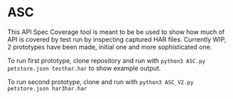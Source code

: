 # ASC
This API Spec Coverage tool is meant to be be used to show how much of API is covered by test run by inspecting captured HAR files. Currently WIP, 2 prototypes have been made, initial one and more sophisticated one.

To run first prototype, clone repository and run with `python3 ASC.py petstore.json testhar.har` to show example output.

To run second prototype, clone and run with `python3 ASC_V2.py petstore.json har3har.har`
